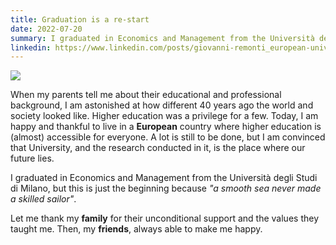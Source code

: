 ```yaml
---
title: Graduation is a re-start
date: 2022-07-20
summary: I graduated in Economics and Management from the Università degli Studi di Milano, but this is just the beginning because "a smooth sea never made a skilled sailor".
linkedin: https://www.linkedin.com/posts/giovanni-remonti_european-university-research-activity-6956164148883849216-xDOd
---
```


<div class="img-container">
    <img src="https://res.cloudinary.com/giospic/image/upload/f_auto,q_auto/v1662109187/images/graduation.webp" />
</div>

When my parents tell me about their educational and professional background, I am astonished at how different 40 years ago the world and society looked like. Higher education was a privilege for a few. Today, I am happy and thankful to live in a **European** country where higher education is (almost) accessible for everyone. A lot is still to be done, but I am convinced that University, and the research conducted in it, is the place where our future lies.

I graduated in Economics and Management from the Università degli Studi di Milano, but this is just the beginning because _"a smooth sea never made a skilled sailor"_.

Let me thank my **family** for their unconditional support and the values they taught me. Then, my **friends**, always able to make me happy.